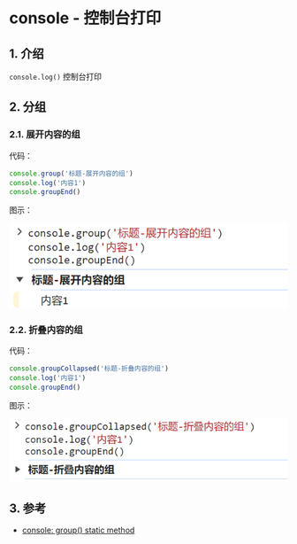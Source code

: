 <!--#region
@author 吴钦飞
@email wuqinfei@qq.com
@create date 2024-08-15 10:14:17
@modify date 2024-08-15 10:14:18
@desc [description]
#endregion-->

# console - 控制台打印

## 1. 介绍

`console.log()` 控制台打印

## 2. 分组

### 2.1. 展开内容的组

代码：

```js
console.group('标题-展开内容的组')
console.log('内容1')
console.groupEnd()
```

图示：

![image-20240815101144750](images/image-20240815101144750.png)

### 2.2. 折叠内容的组

代码：

```js
console.groupCollapsed('标题-折叠内容的组')
console.log('内容1')
console.groupEnd()
```

图示：

![image-20240815101232176](images/image-20240815101232176.png)

## 3. 参考

* [console: group() static method](https://developer.mozilla.org/en-US/docs/Web/API/console/group_static)